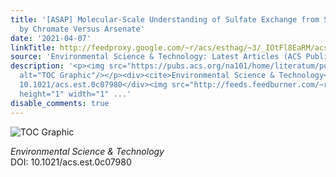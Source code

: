 ```yaml
---
title: '[ASAP] Molecular-Scale Understanding of Sulfate Exchange from Schwertmannite
  by Chromate Versus Arsenate'
date: '2021-04-07'
linkTitle: http://feedproxy.google.com/~r/acs/esthag/~3/_IOtFl8EaRM/acs.est.0c07980
source: 'Environmental Science & Technology: Latest Articles (ACS Publications)'
description: '<p><img src="https://pubs.acs.org/na101/home/literatum/publisher/achs/journals/content/esthag/0/esthag.ahead-of-print/acs.est.0c07980/20210407/images/medium/es0c07980_0008.gif"
  alt="TOC Graphic"/></p><div><cite>Environmental Science & Technology</cite></div><div>DOI:
  10.1021/acs.est.0c07980</div><img src="http://feeds.feedburner.com/~r/acs/esthag/~4/_IOtFl8EaRM"
  height="1" width="1" ...'
disable_comments: true
---
```

<p><img src="https://pubs.acs.org/na101/home/literatum/publisher/achs/journals/content/esthag/0/esthag.ahead-of-print/acs.est.0c07980/20210407/images/medium/es0c07980_0008.gif" alt="TOC Graphic"/></p><div><cite>Environmental Science & Technology</cite></div><div>DOI: 10.1021/acs.est.0c07980</div><img src="http://feeds.feedburner.com/~r/acs/esthag/~4/_IOtFl8EaRM" height="1" width="1" ...